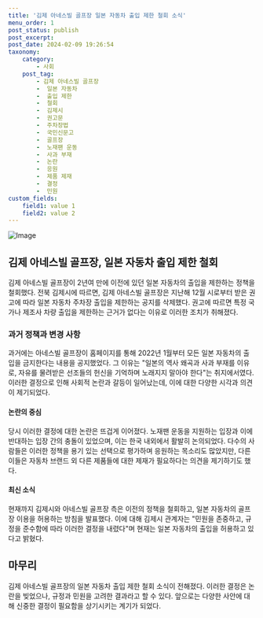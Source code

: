 ```yaml
---
title: '김제 아네스빌 골프장 일본 자동차 출입 제한 철회 소식'
menu_order: 1
post_status: publish
post_excerpt: 
post_date: 2024-02-09 19:26:54
taxonomy:
    category:
        - 사회
    post_tag:
        - 김제 아네스빌 골프장
        -  일본 자동차
        -  출입 제한
        -  철회
        -  김제시
        -  권고문
        -  주차장법
        -  국민신문고
        -  골프장
        -  노재팬 운동
        -  사과 부재
        -  논란
        -  응원
        -  제품 제재
        -  결정
        -  민원
custom_fields:
    field1: value 1
    field2: value 2
---
```


![Image](https://imgnews.pstatic.net/image/055/2024/02/09/0001129742_001_20240209172101104.jpg?type=w647)

## 김제 아네스빌 골프장, 일본 자동차 출입 제한 철회
김제 아네스빌 골프장이 2년여 만에 이전에 있던 일본 자동차의 출입을 제한하는 정책을 철회했다. 전북 김제시에 따르면, 김제 아네스빌 골프장은 지난해 12월 시로부터 받은 권고에 따라 일본 자동차 주차장 출입을 제한하는 공지를 삭제했다. 권고에 따르면 특정 국가나 제조사 차량 출입을 제한하는 근거가 없다는 이유로 이러한 조치가 취해졌다.
### 과거 정책과 변경 사항
과거에는 아네스빌 골프장이 홈페이지를 통해 2022년 1월부터 모든 일본 자동차의 출입을 금지한다는 내용을 공지했었다. 그 이유는 "일본의 역사 왜곡과 사과 부재를 이유로, 자유를 물려받은 선조들의 헌신을 기억하며 노래지지 말아야 한다"는 취지에서였다. 이러한 결정으로 인해 사회적 논란과 갈등이 일어났는데, 이에 대한 다양한 시각과 의견이 제기되었다.
#### 논란의 중심
당시 이러한 결정에 대한 논란은 뜨겁게 이어졌다. 노재팬 운동을 지원하는 입장과 이에 반대하는 입장 간의 충돌이 있었으며, 이는 한국 내외에서 활발히 논의되었다. 다수의 사람들은 이러한 정책을 용기 있는 선택으로 평가하며 응원하는 목소리도 많았지만, 다른 이들은 자동차 브랜드 외 다른 제품들에 대한 제재가 필요하다는 의견을 제기하기도 했다.
#### 최신 소식
현재까지 김제시와 아네스빌 골프장 측은 이전의 정책을 철회하고, 일본 자동차의 골프장 이용을 허용하는 방침을 발표했다. 이에 대해 김제시 관계자는 "민원을 존중하고, 규정을 준수함에 따라 이러한 결정을 내렸다"며 현재는 일본 자동차의 출입을 허용하고 있다고 밝혔다.
## 마무리
김제 아네스빌 골프장의 일본 자동차 출입 제한 철회 소식이 전해졌다. 이러한 결정은 논란을 빚었으나, 규정과 민원을 고려한 결과라고 할 수 있다. 앞으로는 다양한 사안에 대해 신중한 결정이 필요함을 상기시키는 계기가 되었다.
